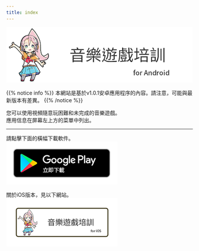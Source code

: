 ```yaml
---
title: index
---
```


![top banner](top_banner.zh-tw.png)

{{% notice info %}}
本網站是基於v1.0.1安卓應用程序的內容。請注意，可能與最新版本有差異。
{{% /notice %}}

您可以使用視頻隨意玩困難和未完成的音樂遊戲。<br>應用信息在屏幕左上方的菜單中列出。

-------

請點擊下面的橫幅下載軟件。<br>
[![Google Play link](img_google-play-badge.zh-tw.png#imgleft)](https://play.google.com/store/apps/details?id=jp.hyoromo.VideoSwing)
<div class="clear clear_box"></div>

關於iOS版本，見以下網站。<br>
[![Site link](img_banner_ios.zh-tw.png#imgleft)](https://hyoromo.github.io/sound-game-training/zh-tw/)
<div class="clear clear_box"></div>